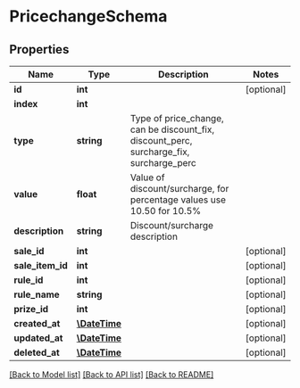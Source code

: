 # PricechangeSchema

## Properties
Name | Type | Description | Notes
------------ | ------------- | ------------- | -------------
**id** | **int** |  | [optional] 
**index** | **int** |  | 
**type** | **string** | Type of price_change, can be discount_fix, discount_perc, surcharge_fix, surcharge_perc | 
**value** | **float** | Value of discount/surcharge, for percentage values use 10.50 for 10.5% | 
**description** | **string** | Discount/surcharge description | 
**sale_id** | **int** |  | [optional] 
**sale_item_id** | **int** |  | [optional] 
**rule_id** | **int** |  | [optional] 
**rule_name** | **string** |  | [optional] 
**prize_id** | **int** |  | [optional] 
**created_at** | [**\DateTime**](\DateTime.md) |  | [optional] 
**updated_at** | [**\DateTime**](\DateTime.md) |  | [optional] 
**deleted_at** | [**\DateTime**](\DateTime.md) |  | [optional] 

[[Back to Model list]](../../README.md#documentation-for-models) [[Back to API list]](../../README.md#documentation-for-api-endpoints) [[Back to README]](../../README.md)

